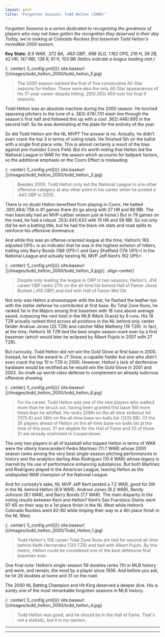 ```yaml
---
layout: post
title: "Forgotten Seasons: Todd Helton (2000)"
---
```


_Forgotten Seasons is a series dedicated to recognizing the greatness of players who may not have gotten the recognition they deserved in their day. Today, we're looking at Colorado Rockies first baseman Todd Helton's incredible 2000 season._  

__Key Stats:__ _8.9 WAR, .372 BA, .463 OBP, .698 SLG, 1.162 OPS, 216 H, 59 2B,_ 42 HR, _147 RBI, 138 R,_ 61 K, 103 BB _(Italics indicate a league leading stat.)_  
  
  
{: .center} 
![_config.yml]({{ site.baseurl }}/images/todd_helton_2000/todd_helton_5.jpg)
> The 2000 season marked the first of five consecutive All-Star seasons for Helton. These were also the only All-Star appearances of his 17-year career despite hitting .293/.393/.459 over his final 9 seasons.  

Todd Helton was an absolute machine during the 2000 season. He torched opposing pitchers to the tune of a .383/.479/.701 slash line through the season's first half and followed this up with a cool .362/.446/.695 in the second half. So he was dominating at the plate for the entirety of the year.

So did Todd Helton win the NL MVP? The answer is no. Actually, he didn't even crack the top 3 in terms of voting totals. He finished 5th on the ballot with a single first place vote. This is almost certainly a result of the bias against pre-humidor Coors Field. But it’s worth noting that Helton led the National League in WAR for the season which accounts for ballpark factors, so the additional emphasis on the Coors Effect is misleading.

{: .center} 
![_config.yml]({{ site.baseurl }}/images/todd_helton_2000/todd_helton_2.jpg)
> Besides 2000, Todd Helton only led the National League in one other offensive category at any other point in his career when he posted a .445 OBP in 2005.

There is no doubt Helton benefited from playing in Coors. He batted .391/.484/.758 in 81 games there (to go along with 27 HR and 88 RBI. The man basically had an MVP-caliber season just at home.) But in 79 games on the road, he had a robust .353/.441/.633 with 15 HR and 59 RBI. So not only did he win a batting title, but he had the black ink stats and road splits to reinforce his offensive dominance.

And while this was an offense-oriented league at the time, Helton’s 163 adjusted OPS+ is an indicator that he was in the highest echelon of hitters, trailing only Barry Bonds (188 OPS+) and Gary Sheffield (176 OPS+) in the National League and actually besting NL MVP Jeff Kent’s 162 OPS+.  
    
{: .center} 
![_config.yml]({{ site.baseurl }}/images/todd_helton_2000/todd_helton_3.jpg){: .align-center}
> Despite only leading the league in OBP in two seasons, Helton's .414 career OBP ranks 27th on the all-time list behind Hall of Famer Jesse Burkett (.415 OBP) and tied with Hall of Famer Mel Ott.

Not only was Helton a showstopper with the bat, he flashed the leather too with the stellar defense he contributed at first base. By Total Zone Runs, he ranked 1st in the Majors among first basemen with 18 runs above average saved, outpacing the next best in the MLB (Mark Grace) by 6 runs. His 18 TZR actually ranked third across all positions in the NL behind only center fielder Andruw Jones (25 TZR) and catcher Mike Matheny (19 TZR). In fact, at the time, Helton’s 18 TZR tied the best single-season mark ever by a first baseman (which would later be eclipsed by Albert Pujols in 2007 with 27 TZR). 

But curiously, Todd Helton did not win the Gold Glove at first base in 2000. Instead, he lost the award to JT Snow, a capable fielder but one who didn’t even crack the top 10 in TZR in 2000. However, Helton's lack of denfensive hardware would be rectified as he would win the Gold Glove in 2001 and 2002. So chalk up world-class defense to complement an already ludicrous offensive showing.  

{: .center} 
![_config.yml]({{ site.baseurl }}/images/todd_helton_2000/todd_helton_6.jpg)
> For his career, Todd Helton was one of the rare players who walked more than he struck out, having been granted first base 160 more times than he whiffed. He ranks 208th on the all-time strikeout list (1175 K) and 36th on the all-time base-on-balls list (1335 BB). Of the 35 players ahead of Helton on the all-time base-on-balls list at the time of this post, 31 are eligible for the Hall of Fame and 25 of those 31 are already enshrined in Cooperstown.

The only two players in all of baseball who topped Helton in terms of WAR were the utterly transcendent Pedro Martinez (11.7 WAR) whose 2000 season ranks among the very best single-season pitching performances in history and the analytics darling Alex Rodriguez (10.4 WAR) whose legacy is marred by his use of performance enhancing substances. But both Martinez and Rodriguez played in the American League, leaving Helton as the undisputed WAR champion of the National League.

And for curiosity’s sake, NL MVP Jeff Kent posted a 7.2 WAR, good for 5th in the NL behind Helton (8.9 WAR), Andruw Jones (8.2 WAR), Randy Johnson (8.1 WAR), and Barry Bonds (7.7 WAR). The main disparity in the voting results between Kent and Helton? Kent’s San Fransisco Giants went 97-65 on their way to a 1st place finish in the NL West while Helton’s Colorado Rockies went 82-80 while limping their way to a 4th place finish in the NL West.  

{: .center} 
![_config.yml]({{ site.baseurl }}/images/todd_helton_2000/Todd_Helton_1.jpg)
> Todd Helton's 106 career Total Zone Runs are tied for second all-time behind Keith Hernandez (120 TZR) and tied with Albert Pujols. By this metric, Helton could be considered one of the best defensive first basemen ever.

One final note: Helton’s single-season 59 doubles ranks 7th in MLB history and were, and remain, the most by a player since 1936. And before you ask, he hit 28 doubles at home and 31 on the road. 

The 2000 NL Batting Champion and Hit King deserved a deeper dive. His is surely one of the most remarkable forgotten seasons in MLB history.  

{: .center} 
![_config.yml]({{ site.baseurl }}/images/todd_helton_2000/todd_helton_4.jpg)
> Todd Helton was good, and he should be in the Hall of Fame. That's not a statistic, but it is my opinion.

---
***
